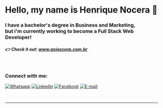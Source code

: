 # Hello, my name is Henrique Nocera 👋

### I have a bachelor's degree in Business and Marketing, </br> but i'm currently working to become a Full Stack Web Developer!

##### 👉 Check it out: www.axioscorp.com.br

<br />

### Connect with me:

[<img alt="Whatsapp" src="https://img.shields.io/badge/WhatsApp-25D366?style=for-the-badge&logo=whatsapp&logoColor=white" />][whatsapp]
[<img alt="Linkedin" src="https://img.shields.io/badge/LinkedIn-0077B5?style=for-the-badge&logo=linkedin&logoColor=white" />][linkedin]
[<img alt="Facebook" src="https://img.shields.io/badge/Facebook-1877F2?style=for-the-badge&logo=facebook&logoColor=white" />][facebook]
[<img alt="E-mail" src="https://img.shields.io/badge/Gmail-D14836?style=for-the-badge&logo=gmail&logoColor=white" />][gmail]

<br />

---

[whatsapp]: https://api.whatsapp.com/send?phone=5541988681152&text=Ol%C3%A1%2C%20tudo%20bem%3F
[website]: https://www.axioscorp.com.br/
[linkedin]: www.linkedin.com/in/henrique-nocera
[facebook]: https://facebook.com/henrique.nocera
[gmail]: "mailto:henocera@gmail.com"
